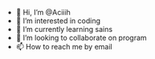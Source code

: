 - 👋 Hi, I’m @Aciiih
- 👀 I’m interested in coding
- 🌱 I’m currently learning sains
- 💞️ I’m looking to collaborate on program
- 📫 How to reach me by email

<!---
Aciiih/Aciiih is a ✨ special ✨ repository because its `README.md` (this file) appears on your GitHub profile.
You can click the Preview link to take a look at your changes.
--->
